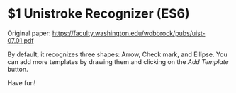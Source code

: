 # $1 Unistroke Recognizer (ES6)

Original paper: https://faculty.washington.edu/wobbrock/pubs/uist-07.01.pdf

By default, it recognizes three shapes: Arrow, Check mark, and Ellipse. You can add more templates by drawing them and clicking on the _Add Template_ button.

Have fun!
